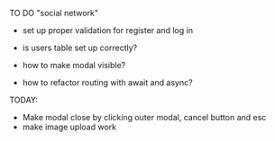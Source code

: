 TO DO "social network"

- set up proper validation for register and log in

- is users table set up correctly?

- how to make modal visible?

- how to refactor routing with await and async?

  

TODAY:

- Make modal close by clicking outer modal, cancel button and esc
- make image upload work